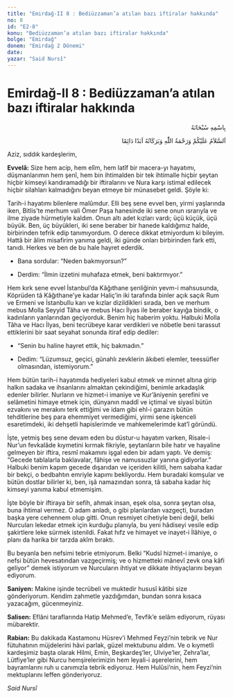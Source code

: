```yaml
---
title: "Emirdağ-II 8 : Bediüzzaman’a atılan bazı iftiralar hakkında"
no: 8
id: "E2-8"
konu: "Bediüzzaman’a atılan bazı iftiralar hakkında"
bolge: "Emirdağ"
donem: "Emirdağ 2 Dönemi"
date: 
yazar: "Said Nursî"
---
```


# Emirdağ-II 8 : Bediüzzaman’a atılan bazı iftiralar hakkında

<p class="arabic" dir="rtl" title="Meal: “Her türlü noksan sıfatlardan yüce olan Allah’ın adıyla.”">بِاسْمِهِ سُبْحَانَهُ</p>

<p class="arabic" dir="rtl" title="Meal: “Allah’ın selâmı, rahmeti ve bereketleri, ebedî ve dâimî olarak üzerinize olsun.”">اَلسَّلاَمُ عَلَيْكُمْ وَرَحْمَةُ اللّٰهِ وَبَرَكَاتُهُ اَبَدًا دَائِمًا</p>

Aziz, sıddık kardeşlerim,

**Evvelâ:** Size hem acip, hem elîm, hem latîf bir macera-yı hayatımı, düşmanlarımın hem şenî, hem bin ihtimalden bir tek ihtimalle hiçbir şeytan hiçbir kimseyi kandıramadığı bir iftiralarını ve Nura karşı istimal edilecek hiçbir silahları kalmadığını beyan etmeye bir münasebet geldi. Şöyle ki:

Tarih-i hayatımı bilenlere malûmdur. Elli beş sene evvel ben, yirmi yaşlarında iken, Bitlis’te merhum vali Ömer Paşa hanesinde iki sene onun ısrarıyla ve ilme ziyade hürmetiyle kaldım. Onun altı adet kızları vardı; üçü küçük, üçü büyük. Ben, üç büyükleri, iki sene beraber bir hanede kaldığımız halde, birbirinden tefrik edip tanımıyordum. O derece dikkat etmiyordum ki bileyim. Hattâ bir âlim misafirim yanıma geldi, iki günde onları birbirinden fark etti, tanıdı. Herkes ve ben de bu hale hayret ederdik.

- Bana sordular: “Neden bakmıyorsun?”

- Derdim: “İlmin izzetini muhafaza etmek, beni baktırmıyor.”

Hem kırk sene evvel İstanbul’da Kâğıthane şenliğinin yevm-i mahsusunda, Köprüden tâ Kâğıthane’ye kadar Haliç’in iki tarafında binler açık saçık Rum ve Ermeni ve İstanbullu karı ve kızlar dizildikleri sırada, ben ve merhum mebus Molla Seyyid Tâha ve mebus Hacı İlyas ile beraber kayığa bindik, o kadınların yanlarından geçiyorduk. Benim hiç haberim yoktu. Halbuki Molla Tâha ve Hacı İlyas, beni tecrübeye karar verdikleri ve nöbetle beni tarassut ettiklerini bir saat seyahat sonunda itiraf edip dediler:

- “Senin bu haline hayret ettik, hiç bakmadın.”

- Dedim: “Lüzumsuz, geçici, günahlı zevklerin âkıbeti elemler, teessüfler olmasından, istemiyorum.”

Hem bütün tarih-i hayatımda hediyeleri kabul etmek ve minnet altına girip halkın sadaka ve ihsanlarını almaktan çekindiğimi, benimle arkadaşlık edenler bilirler. Nurların ve hizmet-i imaniye ve Kur’âniyenin şerefini ve selâmetini himaye etmek için, dünyanın maddî ve içtimaî ve siyasî bütün ezvakını ve merakını terk ettiğimi ve idam gibi ehl-i garazın bütün tehditlerine beş para ehemmiyet vermediğimi, yirmi sene işkenceli esaretimdeki, iki dehşetli hapislerimde ve mahkemelerimde kat’î göründü.

İşte, yetmiş beş sene devam eden bu düstur-u hayatım varken, Risale-i Nur’un fevkalâde kıymetini kırmak fikriyle, şeytanların bile hatır ve hayaline gelmeyen bir iftira, resmî makamını işgal eden bir adam yaptı. Ve demiş: “Gecede tablalarla baklavalar, fâhişe ve namussuzlar yanına gidiyorlar.” Halbuki benim kapım gecede dışarıdan ve içeriden kilitli, hem sabaha kadar bir bekçi, o bedbahtın emriyle kapımı bekliyordu. Hem buradaki komşular ve bütün dostlar bilirler ki, ben, işâ namazından sonra, tâ sabaha kadar hiç kimseyi yanıma kabul etmemişim.

İşte böyle bir iftiraya bir sefih, ahmak insan, eşek olsa, sonra şeytan olsa, buna ihtimal vermez. O adam anladı, o gibi planlardan vazgeçti, buradan başka yere cehennem olup gitti. Onun resmiyet cihetiyle beni değil, belki Nurcuları lekedar etmek için kurduğu planıyla, bu yeni hâdiseyi vesile edip şakirtlere leke sürmek istenildi. Fakat hıfz ve himayet ve inayet-i İlâhiye, o planı da harika bir tarzda akîm bıraktı.

Bu beyanla ben nefsimi tebrie etmiyorum. Belki “Kudsî hizmet-i imaniye, o nefsi bütün hevesatından vazgeçirmiş; ve o hizmetteki mânevî zevk ona kâfi geliyor” demek istiyorum ve Nurcuların ihtiyat ve dikkate ihtiyaçlarını beyan ediyorum.

**Saniyen:** Makine işinde tecrübeli ve muktedir hususî kâtibi size gönderiyorum. Kendim zahmetle yazdığımdan, bundan sonra kısaca yazacağım, gücenmeyiniz.

**Salisen:** Eflâni taraflarında Hatip Mehmed’e, Tevfik’e selâm ediyorum, rüyası mübarektir.

**Rabian:** Bu dakikada Kastamonu Hüsrev’i Mehmed Feyzi’nin tebrik ve Nur fütuhatının müjdelerini hâvi parlak, güzel mektubunu aldım. Ve o kıymetli kardeşimiz başta olarak Hilmi, Emin, Beşkardeş’ler, Ulviye’ler, Zehra’lar, Lütfiye’ler gibi Nurcu hemşirelerimizin hem leyali-i aşerelerini, hem bayramlarını ruh u canımızla tebrik ediyoruz. Hem Hulûsi’nin, hem Feyzi’nin mektuplarını leffen gönderiyoruz.

*Said Nursî*
